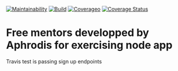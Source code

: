 
[![Maintainability](https://api.codeclimate.com/v1/badges/97ebfb773f2b6986f4e1/maintainability)](https://codeclimate.com/github/Niyapmet05/Cadet/maintainability)
[![Build](https://travis-ci.com/Niyapmet05/Cadet.svg?branch=develop)](https://travis-ci.com/Niyapmet05/Cadet)
[![Coverageo](https://api.codeclimate.com/v1/badges/97ebfb773f2b6986f4e1/test_coverage)](https://codeclimate.com/github/Niyapmet05/Cadet/test_coverage)
[![Coverage Status](https://coveralls.io/repos/github/Niyapmet05/Cadet/badge.svg?branch=develop)](https://coveralls.io/github/Niyapmet05/Cadet?branch=develop)

# Free mentors developped by Aphrodis for exercising node app
Travis test is passing
sign up endpoints 